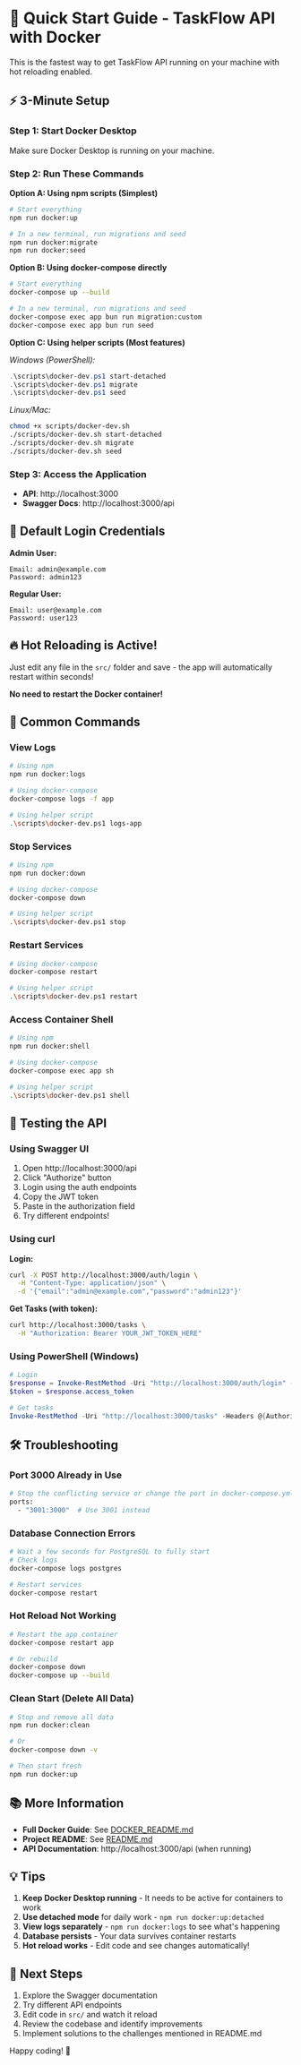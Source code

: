 # 🚀 Quick Start Guide - TaskFlow API with Docker

This is the fastest way to get TaskFlow API running on your machine with hot reloading enabled.

## ⚡ 3-Minute Setup

### Step 1: Start Docker Desktop
Make sure Docker Desktop is running on your machine.

### Step 2: Run These Commands

**Option A: Using npm scripts (Simplest)**
```bash
# Start everything
npm run docker:up

# In a new terminal, run migrations and seed
npm run docker:migrate
npm run docker:seed
```

**Option B: Using docker-compose directly**
```bash
# Start everything
docker-compose up --build

# In a new terminal, run migrations and seed
docker-compose exec app bun run migration:custom
docker-compose exec app bun run seed
```

**Option C: Using helper scripts (Most features)**

*Windows (PowerShell):*
```powershell
.\scripts\docker-dev.ps1 start-detached
.\scripts\docker-dev.ps1 migrate
.\scripts\docker-dev.ps1 seed
```

*Linux/Mac:*
```bash
chmod +x scripts/docker-dev.sh
./scripts/docker-dev.sh start-detached
./scripts/docker-dev.sh migrate
./scripts/docker-dev.sh seed
```

### Step 3: Access the Application

- **API**: http://localhost:3000
- **Swagger Docs**: http://localhost:3000/api

## 🔐 Default Login Credentials

**Admin User:**
```
Email: admin@example.com
Password: admin123
```

**Regular User:**
```
Email: user@example.com
Password: user123
```

## 🔥 Hot Reloading is Active!

Just edit any file in the `src/` folder and save - the app will automatically restart within seconds!

**No need to restart the Docker container!**

## 📝 Common Commands

### View Logs
```bash
# Using npm
npm run docker:logs

# Using docker-compose
docker-compose logs -f app

# Using helper script
.\scripts\docker-dev.ps1 logs-app
```

### Stop Services
```bash
# Using npm
npm run docker:down

# Using docker-compose
docker-compose down

# Using helper script
.\scripts\docker-dev.ps1 stop
```

### Restart Services
```bash
# Using docker-compose
docker-compose restart

# Using helper script
.\scripts\docker-dev.ps1 restart
```

### Access Container Shell
```bash
# Using npm
npm run docker:shell

# Using docker-compose
docker-compose exec app sh

# Using helper script
.\scripts\docker-dev.ps1 shell
```

## 🧪 Testing the API

### Using Swagger UI
1. Open http://localhost:3000/api
2. Click "Authorize" button
3. Login using the auth endpoints
4. Copy the JWT token
5. Paste in the authorization field
6. Try different endpoints!

### Using curl

**Login:**
```bash
curl -X POST http://localhost:3000/auth/login \
  -H "Content-Type: application/json" \
  -d '{"email":"admin@example.com","password":"admin123"}'
```

**Get Tasks (with token):**
```bash
curl http://localhost:3000/tasks \
  -H "Authorization: Bearer YOUR_JWT_TOKEN_HERE"
```

### Using PowerShell (Windows)
```powershell
# Login
$response = Invoke-RestMethod -Uri "http://localhost:3000/auth/login" -Method POST -ContentType "application/json" -Body '{"email":"admin@example.com","password":"admin123"}'
$token = $response.access_token

# Get tasks
Invoke-RestMethod -Uri "http://localhost:3000/tasks" -Headers @{Authorization="Bearer $token"}
```

## 🛠️ Troubleshooting

### Port 3000 Already in Use
```bash
# Stop the conflicting service or change the port in docker-compose.yml
ports:
  - "3001:3000"  # Use 3001 instead
```

### Database Connection Errors
```bash
# Wait a few seconds for PostgreSQL to fully start
# Check logs
docker-compose logs postgres

# Restart services
docker-compose restart
```

### Hot Reload Not Working
```bash
# Restart the app container
docker-compose restart app

# Or rebuild
docker-compose down
docker-compose up --build
```

### Clean Start (Delete All Data)
```bash
# Stop and remove all data
npm run docker:clean

# Or
docker-compose down -v

# Then start fresh
npm run docker:up
```

## 📚 More Information

- **Full Docker Guide**: See [DOCKER_README.md](./DOCKER_README.md)
- **Project README**: See [README.md](./README.md)
- **API Documentation**: http://localhost:3000/api (when running)

## 💡 Tips

1. **Keep Docker Desktop running** - It needs to be active for containers to work
2. **Use detached mode** for daily work - `npm run docker:up:detached`
3. **View logs separately** - `npm run docker:logs` to see what's happening
4. **Database persists** - Your data survives container restarts
5. **Hot reload works** - Edit code and see changes automatically!

## 🎯 Next Steps

1. Explore the Swagger documentation
2. Try different API endpoints
3. Edit code in `src/` and watch it reload
4. Review the codebase and identify improvements
5. Implement solutions to the challenges mentioned in README.md

Happy coding! 🚀

